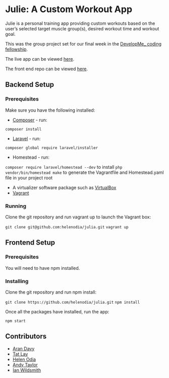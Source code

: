# Julie: A Custom Workout App

Julie is a personal training app providing custom workouts based on the user’s selected target muscle group(s), desired workout time and workout goal.

This was the group project set for our final week in the [DevelopMe_ coding fellowship](https://developme.training/fellowship/).

The live app can be viewed [here](http://workout-julie.s3-website.eu-west-2.amazonaws.com/).

The front end repo can be viewed [here](https://github.com/tatlay/julie).

## Backend Setup
### Prerequisites

Make sure you have the following installed:

* [Composer](https://getcomposer.org/) - run:

```composer install```

* [Laravel](https://laravel.com/docs/5.8/installation) - run:

```composer global require laravel/installer```

* Homestead - run:

```composer require laravel/homestead --dev``` to install
```php vendor/bin/homestead make``` to generate the Vagrantfile and Homestead.yaml file in your project root

* A virtualizer software package such as [VirtualBox](https://www.virtualbox.org/wiki/Downloads)
* [Vagrant](https://www.vagrantup.com/downloads.html)

### Running

Clone the git repository and run vagrant up to launch the Vagrant box:

````git clone git@github.com:helenodia/julia.git````
````vagrant up````

## Frontend Setup
### Prerequisites

You will need to have npm installed.

### Installing
Clone the git repository and run npm install:

````git clone https://github.com/helenodia/julia.git````
````npm install````

Once all the packages have installed, run the app:

````npm start````


## Contributors
* [Aran Davy](https://github.com/h2obuffalo) 
* [Tat Lay](https://github.com/tatlay)
* [Helen Odia](https://github.com/helenodia)
* [Andy Taylor](https://github.com/awjTay)
* [Ian Wildsmith](https://github.com/z1090)



